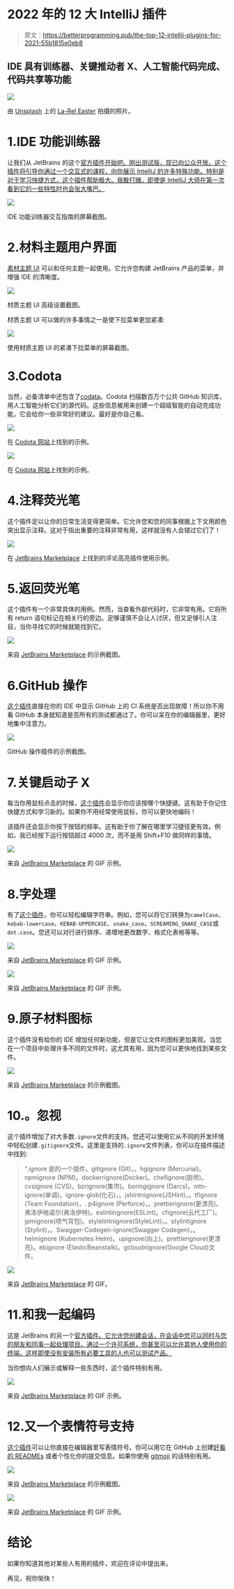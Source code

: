 # 2022 年的 12 大 IntelliJ 插件

> 原文：<https://betterprogramming.pub/the-top-12-intellij-plugins-for-2021-55b1815e0eb8>

## IDE 具有训练器、关键推动者 X、人工智能代码完成、代码共享等功能

![](img/c17bd3df4dee5d9da74995ed94b74ba1.png)

由 [Unsplash](https://unsplash.com?utm_source=medium&utm_medium=referral) 上的 [La-Rel Easter](https://unsplash.com/@lastnameeaster?utm_source=medium&utm_medium=referral) 拍摄的照片。

# 1.IDE 功能训练器

让我们从 JetBrains 的这个[官方插件开始吧。刚出测试版，现已向公众开放。这个插件将引导你通过一个交互式的课程，向你展示 IntelliJ 的许多特殊功能。特别是对于学习快捷方式，这个插件帮助极大。我敢打赌，即使是 IntelliJ 大师在第一次看到它的一些特性时也会张大嘴巴。](https://plugins.jetbrains.com/plugin/8554-ide-features-trainer)

![](img/a3412dcbf0cf6294a16246c1cf3d4e4c.png)

IDE 功能训练器交互指南的屏幕截图。

# 2.材料主题用户界面

[素材主题 UI](https://plugins.jetbrains.com/plugin/8006-material-theme-ui) 可以和任何主题一起使用。它允许您构建 JetBrains 产品的菜单，并增强 IDE 的清晰度。

![](img/ed2778b92c4082753cf74d25a94dd840.png)

材质主题 UI 高级设置截图。

材质主题 UI 可以做的许多事情之一是使下拉菜单更加紧凑:

![](img/816a520c09f84ff273a9e73d1d96e7ab.png)

使用材质主题 UI 的紧凑下拉菜单的屏幕截图。

# 3.Codota

当然，必备清单中还包含了[codata](https://plugins.jetbrains.com/plugin/7638-codota-ai-autocomplete-for-java-and-javascript)。Codota 扫描数百万个公共 GitHub 知识库，用人工智能分析它们的源代码。这些信息被用来创建一个超级智能的自动完成功能，它会给你一些非常好的建议。最好是你自己看。

![](img/60f8445caa997a00a76ab8bfa2b2cd12.png)

在 [Codota 网站](https://www.codota.com/)上找到的示例。

![](img/1ec46429e2d5f31eb3f418591907d326.png)

在 [Codota 网站](https://www.codota.com/)上找到的示例。

# 4.注释荧光笔

这个插件足以让你的日常生活变得更简单。它允许您和您的同事根据上下文用颜色突出显示注释。这对于指出重要的注释非常有用，这样就没有人会错过它们了！

![](img/99275b72312a159fca1936b33769201e.png)

在 [JetBrains Marketplace](https://plugins.jetbrains.com/plugin/12895-comments-highlighter) 上找到的评论高亮插件使用示例。

# 5.返回荧光笔

这个插件有一个非常具体的用例。然而，当查看外部代码时，它非常有用。它将所有 return 语句标记在相关行的旁边。足够谨慎不会让人讨厌，但又足够引人注目，当你寻找它的时候就能找到它。

![](img/a37a0611c1defa9c641fa102f112aa3c.png)

来自 [JetBrains Marketplace](https://plugins.jetbrains.com/plugin/13303-return-highlighter) 的示例截图。

# 6.GitHub 操作

[这个插件](https://plugins.jetbrains.com/plugin/13793-github-actions)直接在你的 IDE 中显示 GitHub 上的 CI 系统是否出现故障！所以你不用看 GitHub 本身就知道是否所有的测试都通过了。你可以呆在你的编辑器里，更好地集中注意力。

![](img/b1c744b311fcc08c39a4d19e386080b1.png)

GitHub 操作插件的示例截图。

# 7.关键启动子 X

每当你用鼠标点击的时候，[这个插件](https://plugins.jetbrains.com/plugin/9792-key-promoter-x)会显示你应该按哪个快捷键。这有助于你记住快捷方式和学习新的。如果你不用经常使用鼠标，你可以更快地编码！

该插件还会显示你按下按钮的频率。这有助于你了解在哪里学习捷径更有效。例如，我已经按下运行按钮超过 4000 次，而不是用 Shift+F10 做同样的事情。

![](img/0a2b7fdd5478826776f064070b78dbbf.png)

来自 [JetBrains Marketplace](https://plugins.jetbrains.com/plugin/9792-key-promoter-x) 的 GIF 示例。

# 8.字处理

有了[这个插件](https://plugins.jetbrains.com/plugin/2162-string-manipulation)，你可以轻松编辑字符串。例如，您可以将它们转换为`camelCase`、`kebab-lowercase`、`KEBAB-UPPERCASE`、`snake_case`、`SCREAMING_SNAKE_CASE`或`dot.case`。您还可以对行进行排序、递增地更改数字、格式化表格等等。

![](img/0e427ce8c0b5994e8071544b0faa0e44.png)

来自 [JetBrains Marketplace](https://plugins.jetbrains.com/plugin/2162-string-manipulation) 的 GIF 示例。

![](img/59b155bc5376fc50f0b85e6e754e16ea.png)

来自 [JetBrains Marketplace](https://plugins.jetbrains.com/plugin/2162-string-manipulation) 的 GIF 示例。

# 9.原子材料图标

这个插件没有给你的 IDE 增加任何新功能，但是它让文件的图标更加美观。当您在一个项目中处理许多不同的文件时，这尤其有用，因为您可以更快地找到某些文件。

![](img/4c0f622d442b853054af4008637d7042.png)

来自 [JetBrains Marketplace](https://plugins.jetbrains.com/plugin/10044-atom-material-icons) 的示例截图。

# 10.。忽视

这个插件增加了对大多数`.ignore`文件的支持。您还可以使用它从不同的开发环境中轻松创建`.gitignore`文件。这里是支持的`.ignore`文件列表，你可以在插件描述中找到:

> ".ignore 是的一个插件。gitignore (Git)，。hgignore (Mercurial)。npmignore (NPM)。dockerrignore(Docker)。chefignore(厨师)。cvsignore (CVS)。bzrignore(集市)。boringignore (Darcs)。mtn-ignore(单调)，ignore-glob(化石)，。jshintnignore(JSHint)，。tfignore (Team Foundation)，. p4ignore (Perforce)，。prettierignore(更漂亮)。弗洛伊格诺尔(弗洛伊特)。eslintingnore(ESLint)。cfignore(云代工厂)。jpmignore(喷气背包)。stylelintnignore(StyleLint)，。stylintignore (Stylint)，。Swagger-Codegen-ignore(Swagger Codegen)，。helmignore (Kubernetes Helm)。upignore(向上)。prettierignore(更漂亮)。ebignore (ElasticBeanstalk)。gcloudnignore(Google Cloud)文件。

![](img/cd58eaddacbd64e3805abac9c7cf2e96.png)

来自 [JetBrains Marketplace](https://plugins.jetbrains.com/plugin/7495--ignore) 的 GIF。

# 11.和我一起编码

这是 JetBrains 的另一个[官方插件。它允许您创建会话，在会话中您可以同时与您的朋友和同事一起处理项目。通过一个许可系统，你甚至可以允许其他人使用你的终端，这样即使没有安装所有必要工具的人也可以测试产品。](https://plugins.jetbrains.com/plugin/14896-code-with-me)

当你想向人们展示或解释一些东西时，这个插件特别有用。

![](img/d6610a9498d106a8cef97b9a96ef4ec6.png)

来自 [JetBrains Marketplace](https://plugins.jetbrains.com/plugin/14896-code-with-me) 的 GIF 示例。

# 12.又一个表情符号支持

[这个插件](https://plugins.jetbrains.com/plugin/12512-yet-another-emoji-support)可以让你直接在编辑器里写表情符号。你可以用它在 GitHub 上创建[好看的 READMEs](https://github.com/pterm/pterm#-pterm--pretty-terminal-printer) 或者个性化你的提交信息。如果你使用 [gitmoji](https://gitmoji.carloscuesta.me/) 的话特别有用。

![](img/f19b82153bf1d5b492981a9009fdffd5.png)

来自 [JetBrains Marketplace](https://plugins.jetbrains.com/plugin/12512-yet-another-emoji-support) 的示例截图。

![](img/f37e6ae98381f10ff043ae4ca2c499c1.png)

来自 [JetBrains Marketplace](https://plugins.jetbrains.com/plugin/12512-yet-another-emoji-support) 的 GIF 示例。

# 结论

如果你知道其他对某些人有用的插件，欢迎在评论中提出来。

再见，祝你愉快！